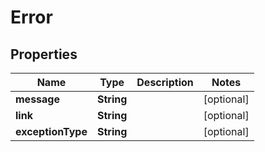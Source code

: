 
# Error

## Properties
Name | Type | Description | Notes
------------ | ------------- | ------------- | -------------
**message** | **String** |  |  [optional]
**link** | **String** |  |  [optional]
**exceptionType** | **String** |  |  [optional]



